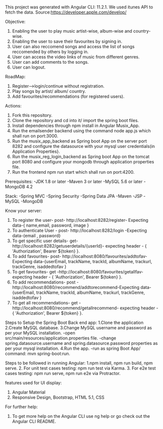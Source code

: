 This project was generated with Angular CLI: 11.2.1. We used itunes API to fetch the data.
Source:https://developer.apple.com/develop/

Objective:
1. Enabling the user to play music artist-wise, album-wise and country-wise.
2. Enabling the user to save their favourites by signing in.
3. User can also reccomend songs and access the list of songs reccomended by others by logging in.
4. User can access the video links of music from different genres.
5. User can add comments to the songs.
6. User can logout.

RoadMap:
1. Register-->login/continue without registration.
2. Play songs by artist/ album/ country.
3. Add favourites/recommendations (for registered users).

Actions:
1. Fork this repository.
2. Clone the repository and cd into it/ import the spring boot files.
3. Install dependencies through npm install in Angular Musix_App.
4. Run the emailsender backend using the command node app.js which shall run on port:3000.
5. Run the musix_app_backend as Spring boot App on the server port 8282 and configure the datasource with your mysql user credentials(in Application Properties}.
6. Run the musix_reg_login_backend as Spring boot App on the tomcat port 8080 and configure your mongodb through application properties file.
7. Run the frontend npm run start which shall run on port:4200.

Prerequisites:
-JDK 1.8 or later
-Maven 3 or later
-MySQL 5.6 or later
-MongoDB 4.2
 
Stack:
-Spring MVC
-Spring Security
-Spring Data JPA
-Maven
-JSP
-MySQL
-MongoDB

Know your server:
1. To register the user- post- http://localhost:8282/register- Expecting data-{ name,email, password, image }
2. To authenticate User - post- http://localhost:8282/login -Expecting data-{email , password}
3. To get specific user details- get- http://localhost:8282/getuserdetails/{userId}- expecting header - { 'Authorization', Bearer ${token} }.
4. To add favourites- post- http://localhost:8080/favourites/addtofav- Expecting data-{userEmail, trackName, trackId, albumName, trackurl, trackGenre, isaddedtofav }
5. To get favourites- get -http://localhost:8080/favourites/getallfav- expecting header - { 'Authorization', Bearer ${token} }.
6. To add recommendations- post -http://localhost:8080/recommend/addtorecommend-Expecting data-{userEmail, trackName, trackId, albumName, trackurl, trackGenre, isaddedtofav }
7. To get all recommendations- get -http://localhost:8080/recommend/getallrecommend- expecting header - { 'Authorization', Bearer ${token} }.

Steps to Setup the Spring Boot Back end app:
1.Clone the application
2.Create MySQL database.
3.Change MySQL username and password as per your MySQL installation.
-open src/main/resources/application.properties file.
-change spring.datasource.username and spring.datasource.password properties as per your mysql installation.
4.Run the app.
-run as spring Boot App/ command: mvn spring-boot:run.

Steps to be followed in running Angular:
1.npm install, npm run build, npm serve.
2. For unit test cases testing: npm run test via Karma.
3. For e2e test cases testing: npm run serve, npm run e2e via Protractor.

features used for UI display:
1. Angular Material
2. Responsive Design, Bootstrap, HTML 5.1, CSS

For further help:
1. To get more help on the Angular CLI use ng help or go check out the Angular CLI README.





